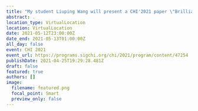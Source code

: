 ```yaml
---
title: "My student Liuping Wang will present a CHI'2021 paper \"Brilliant AI Doctor\" in Rural Clinics: Challenges in AI-Powered Clinical Decision Support System Deployment"
abstract: .
location_type: VirtualLocation
location: VirtualLocation
date: 2021-05-12T23:00:00Z
date_end: 2021-05-13T01:00:00Z
all_day: false
event: CHI 2021
event_url: https://programs.sigchi.org/chi/2021/program/content/47254
publishDate: 2021-04-25T19:29:28.481Z
draft: false
featured: true
authors: []
image:
  filename: featured.png
  focal_point: Smart
  preview_only: false
---
```

